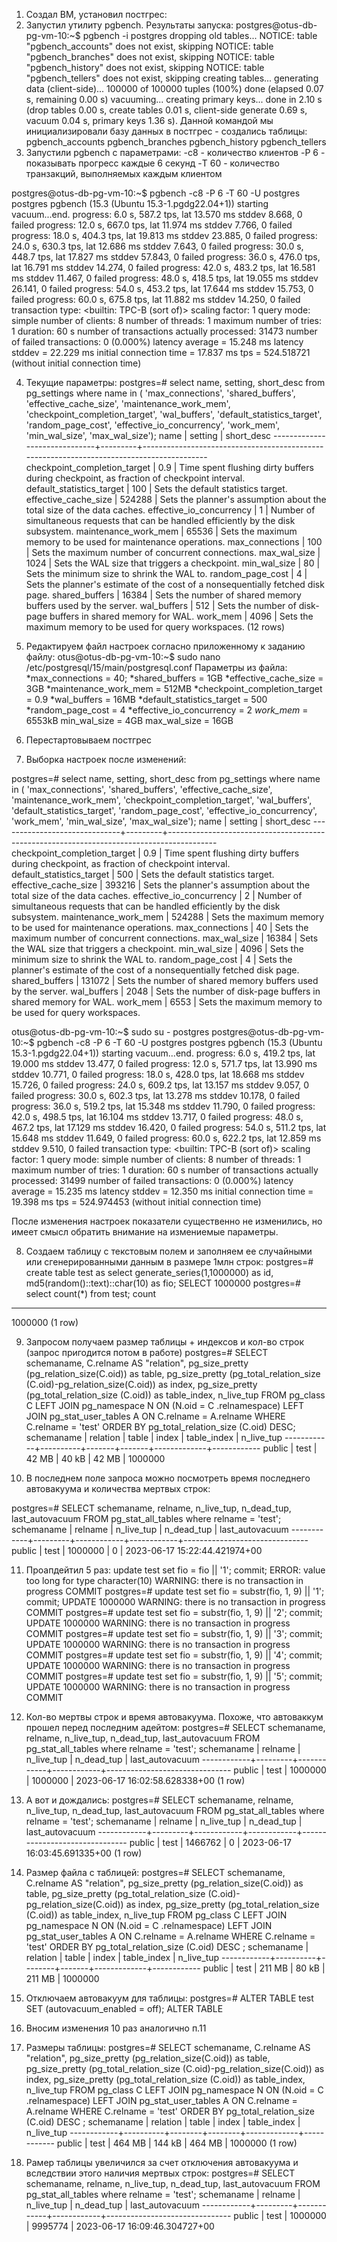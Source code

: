 1. Создал ВМ, установил постгрес:
2. Запустил утилиту pgbench. Результаты запуска:
postgres@otus-db-pg-vm-10:~$ pgbench -i postgres
dropping old tables...
NOTICE:  table "pgbench_accounts" does not exist, skipping
NOTICE:  table "pgbench_branches" does not exist, skipping
NOTICE:  table "pgbench_history" does not exist, skipping
NOTICE:  table "pgbench_tellers" does not exist, skipping
creating tables...
generating data (client-side)...
100000 of 100000 tuples (100%) done (elapsed 0.07 s, remaining 0.00 s)
vacuuming...
creating primary keys...
done in 2.10 s (drop tables 0.00 s, create tables 0.01 s, client-side generate 0.69 s, vacuum 0.04 s, primary keys 1.36 s).
Данной командой мы инициализировали базу данных в постгрес - создались таблицы:
pgbench_accounts
pgbench_branches
pgbench_history
pgbench_tellers
3. Запустили pgbench с параметрами:
-c8   - количество клиентов
-P 6  - показывать прогресс каждые 6 секунд
-T 60 - количество транзакций, выполняемых каждым клиентом

postgres@otus-db-pg-vm-10:~$ pgbench -c8 -P 6 -T 60 -U postgres postgres
pgbench (15.3 (Ubuntu 15.3-1.pgdg22.04+1))
starting vacuum...end.
progress: 6.0 s, 587.2 tps, lat 13.570 ms stddev 8.668, 0 failed
progress: 12.0 s, 667.0 tps, lat 11.974 ms stddev 7.766, 0 failed
progress: 18.0 s, 404.3 tps, lat 19.813 ms stddev 23.885, 0 failed
progress: 24.0 s, 630.3 tps, lat 12.686 ms stddev 7.643, 0 failed
progress: 30.0 s, 448.7 tps, lat 17.827 ms stddev 57.843, 0 failed
progress: 36.0 s, 476.0 tps, lat 16.791 ms stddev 14.274, 0 failed
progress: 42.0 s, 483.2 tps, lat 16.581 ms stddev 11.467, 0 failed
progress: 48.0 s, 418.5 tps, lat 19.055 ms stddev 26.141, 0 failed
progress: 54.0 s, 453.2 tps, lat 17.644 ms stddev 15.753, 0 failed
progress: 60.0 s, 675.8 tps, lat 11.882 ms stddev 14.250, 0 failed
transaction type: <builtin: TPC-B (sort of)>
scaling factor: 1
query mode: simple
number of clients: 8
number of threads: 1
maximum number of tries: 1
duration: 60 s
number of transactions actually processed: 31473
number of failed transactions: 0 (0.000%)
latency average = 15.248 ms 
latency stddev = 22.229 ms 
initial connection time = 17.837 ms
tps = 524.518721 (without initial connection time)

4. Текущие параметры:
postgres=# select name, setting, short_desc from pg_settings where name in (
'max_connections',
'shared_buffers',
'effective_cache_size',
'maintenance_work_mem',
'checkpoint_completion_target',
'wal_buffers',
'default_statistics_target',
'random_page_cost',
'effective_io_concurrency',
'work_mem',
'min_wal_size',
'max_wal_size');
             name             | setting |                                        short_desc
------------------------------+---------+------------------------------------------------------------------------------------------
 checkpoint_completion_target | 0.9     | Time spent flushing dirty buffers during checkpoint, as fraction of checkpoint interval.
 default_statistics_target    | 100     | Sets the default statistics target.
 effective_cache_size         | 524288  | Sets the planner's assumption about the total size of the data caches.
 effective_io_concurrency     | 1       | Number of simultaneous requests that can be handled efficiently by the disk subsystem.
 maintenance_work_mem         | 65536   | Sets the maximum memory to be used for maintenance operations.
 max_connections              | 100     | Sets the maximum number of concurrent connections.
 max_wal_size                 | 1024    | Sets the WAL size that triggers a checkpoint.
 min_wal_size                 | 80      | Sets the minimum size to shrink the WAL to.
 random_page_cost             | 4       | Sets the planner's estimate of the cost of a nonsequentially fetched disk page.
 shared_buffers               | 16384   | Sets the number of shared memory buffers used by the server.
 wal_buffers                  | 512     | Sets the number of disk-page buffers in shared memory for WAL.
 work_mem                     | 4096    | Sets the maximum memory to be used for query workspaces.
(12 rows)

5. Редактируем файл настроек согласно приложенному к заданию файлу:
otus@otus-db-pg-vm-10:~$ sudo nano /etc/postgresql/15/main/postgresql.conf
Параметры из файла:
*max_connections = 40;
*shared_buffers = 1GB
*effective_cache_size = 3GB
*maintenance_work_mem = 512MB
*checkpoint_completion_target = 0.9
*wal_buffers = 16MB
*default_statistics_target = 500
*random_page_cost = 4
*effective_io_concurrency = 2
*work_mem* = 6553kB
min_wal_size = 4GB
max_wal_size = 16GB

6. Перестартовываем постгрес

7. Выборка настроек после изменений:

postgres=# select name, setting, short_desc from pg_settings where name in (
'max_connections',
'shared_buffers',
'effective_cache_size',
'maintenance_work_mem',
'checkpoint_completion_target',
'wal_buffers',
'default_statistics_target',
'random_page_cost',
'effective_io_concurrency',
'work_mem',
'min_wal_size',
'max_wal_size');
             name             | setting |                                        short_desc
------------------------------+---------+------------------------------------------------------------------------------------------
 checkpoint_completion_target | 0.9     | Time spent flushing dirty buffers during checkpoint, as fraction of checkpoint interval.
 default_statistics_target    | 500     | Sets the default statistics target.
 effective_cache_size         | 393216  | Sets the planner's assumption about the total size of the data caches.
 effective_io_concurrency     | 2       | Number of simultaneous requests that can be handled efficiently by the disk subsystem.
 maintenance_work_mem         | 524288  | Sets the maximum memory to be used for maintenance operations.
 max_connections              | 40      | Sets the maximum number of concurrent connections.
 max_wal_size                 | 16384   | Sets the WAL size that triggers a checkpoint.
 min_wal_size                 | 4096    | Sets the minimum size to shrink the WAL to.
 random_page_cost             | 4       | Sets the planner's estimate of the cost of a nonsequentially fetched disk page.
 shared_buffers               | 131072  | Sets the number of shared memory buffers used by the server.
 wal_buffers                  | 2048    | Sets the number of disk-page buffers in shared memory for WAL.
 work_mem                     | 6553    | Sets the maximum memory to be used for query workspaces.


otus@otus-db-pg-vm-10:~$ sudo su - postgres
postgres@otus-db-pg-vm-10:~$ pgbench -c8 -P 6 -T 60 -U postgres postgres
pgbench (15.3 (Ubuntu 15.3-1.pgdg22.04+1))
starting vacuum...end.
progress: 6.0 s, 419.2 tps, lat 19.000 ms stddev 13.477, 0 failed
progress: 12.0 s, 571.7 tps, lat 13.990 ms stddev 10.771, 0 failed
progress: 18.0 s, 428.0 tps, lat 18.668 ms stddev 15.726, 0 failed
progress: 24.0 s, 609.2 tps, lat 13.157 ms stddev 9.057, 0 failed
progress: 30.0 s, 602.3 tps, lat 13.278 ms stddev 10.178, 0 failed
progress: 36.0 s, 519.2 tps, lat 15.348 ms stddev 11.790, 0 failed
progress: 42.0 s, 498.5 tps, lat 16.104 ms stddev 13.717, 0 failed
progress: 48.0 s, 467.2 tps, lat 17.129 ms stddev 16.420, 0 failed
progress: 54.0 s, 511.2 tps, lat 15.648 ms stddev 11.649, 0 failed
progress: 60.0 s, 622.2 tps, lat 12.859 ms stddev 9.510, 0 failed
transaction type: <builtin: TPC-B (sort of)>
scaling factor: 1
query mode: simple
number of clients: 8
number of threads: 1
maximum number of tries: 1
duration: 60 s
number of transactions actually processed: 31499
number of failed transactions: 0 (0.000%)
latency average = 15.235 ms
latency stddev = 12.350 ms
initial connection time = 19.398 ms
tps = 524.974453 (without initial connection time)

После изменения настроек показатели существенно не изменились, но имеет смысл обратить внимание на измениемые параметры.

8. Создаем таблицу с текстовым полем и заполняем ее случайными или сгенерированными данным в размере 1млн строк:
postgres=# create table test as
select
  generate_series(1,1000000) as id,
  md5(random()::text)::char(10) as fio;
SELECT 1000000
postgres=# select count(*) from test;
  count
---------
 1000000
(1 row)

9. Запросом получаем размер таблицы + индексов и кол-во строк (запрос пригодится потом в работе)
postgres=# SELECT schemaname,
       C.relname AS "relation",
       pg_size_pretty (pg_relation_size(C.oid)) as table,
       pg_size_pretty (pg_total_relation_size (C.oid)-pg_relation_size(C.oid)) as index,
       pg_size_pretty (pg_total_relation_size (C.oid)) as table_index,
       n_live_tup
FROM pg_class C
LEFT JOIN pg_namespace N ON (N.oid = C .relnamespace)
LEFT JOIN pg_stat_user_tables A ON C.relname = A.relname
WHERE C.relname = 'test'
ORDER BY pg_total_relation_size (C.oid) DESC;
 schemaname | relation | table | index | table_index | n_live_tup
------------+----------+-------+-------+-------------+------------
 public     | test     | 42 MB | 40 kB | 42 MB       |    1000000

10. В последнем поле запроса можно посмотреть время последнего автовакуума и количества мертвых строк:

postgres=# SELECT schemaname, relname, n_live_tup, n_dead_tup, last_autovacuum FROM pg_stat_all_tables where relname = 'test';
 schemaname | relname | n_live_tup | n_dead_tup |        last_autovacuum
------------+---------+------------+------------+-------------------------------
 public     | test    |    1000000 |          0 | 2023-06-17 15:22:44.421974+00

11. Проапдейтил 5 раз:
update test set fio = fio || '1'; commit;
ERROR:  value too long for type character(10)
WARNING:  there is no transaction in progress
COMMIT
postgres=# update test set fio = substr(fio, 1, 9) || '1'; commit;
UPDATE 1000000
WARNING:  there is no transaction in progress
COMMIT
postgres=# update test set fio = substr(fio, 1, 9) || '2'; commit;
UPDATE 1000000
WARNING:  there is no transaction in progress
COMMIT
postgres=# update test set fio = substr(fio, 1, 9) || '3'; commit;
UPDATE 1000000
WARNING:  there is no transaction in progress
COMMIT
postgres=# update test set fio = substr(fio, 1, 9) || '4'; commit;
UPDATE 1000000
WARNING:  there is no transaction in progress
COMMIT
postgres=# update test set fio = substr(fio, 1, 9) || '5'; commit;
UPDATE 1000000
WARNING:  there is no transaction in progress
COMMIT

12. Кол-во мертвы строк и время автовакуума. Похоже, что автоваккум прошел перед последним адейтом:
postgres=# SELECT schemaname, relname, n_live_tup, n_dead_tup, last_autovacuum FROM pg_stat_all_tables where relname = 'test';
 schemaname | relname | n_live_tup | n_dead_tup |        last_autovacuum
------------+---------+------------+------------+-------------------------------
 public     | test    |    1000000 |    1000000 | 2023-06-17 16:02:58.628338+00
(1 row)

13. А вот и дождались: 
postgres=# SELECT schemaname, relname, n_live_tup, n_dead_tup, last_autovacuum FROM pg_stat_all_tables where relname = 'test';
 schemaname | relname | n_live_tup | n_dead_tup |        last_autovacuum
------------+---------+------------+------------+-------------------------------
 public     | test    |    1466762 |          0 | 2023-06-17 16:03:45.691335+00
(1 row)

14. Размер файла с таблицей:
postgres=# SELECT schemaname,
       C.relname AS "relation",
       pg_size_pretty (pg_relation_size(C.oid)) as table,
       pg_size_pretty (pg_total_relation_size (C.oid)-pg_relation_size(C.oid)) as index,
       pg_size_pretty (pg_total_relation_size (C.oid)) as table_index,
       n_live_tup
FROM pg_class C
LEFT JOIN pg_namespace N ON (N.oid = C .relnamespace)
LEFT JOIN pg_stat_user_tables A ON C.relname = A.relname
WHERE C.relname = 'test'
ORDER BY pg_total_relation_size (C.oid) DESC
;
 schemaname | relation | table  | index | table_index | n_live_tup
------------+----------+--------+-------+-------------+------------
 public     | test     | 211 MB | 80 kB | 211 MB      |    1000000

15. Отключаем автовакуум для таблицы:
postgres=# ALTER TABLE test SET (autovacuum_enabled = off);
ALTER TABLE

16. Вносим изменения 10 раз аналогично п.11

17. Размеры таблицы:
postgres=# SELECT schemaname,
       C.relname AS "relation",
       pg_size_pretty (pg_relation_size(C.oid)) as table,
       pg_size_pretty (pg_total_relation_size (C.oid)-pg_relation_size(C.oid)) as index,
       pg_size_pretty (pg_total_relation_size (C.oid)) as table_index,
       n_live_tup
FROM pg_class C
LEFT JOIN pg_namespace N ON (N.oid = C .relnamespace)
LEFT JOIN pg_stat_user_tables A ON C.relname = A.relname
WHERE C.relname = 'test'
ORDER BY pg_total_relation_size (C.oid) DESC
;
 schemaname | relation | table  | index  | table_index | n_live_tup
------------+----------+--------+--------+-------------+------------
 public     | test     | 464 MB | 144 kB | 464 MB      |    1000000
(1 row)

18. Рамер таблицы увеличился за счет отключения автовакуума и вследствии этого наличия мертвых строк:
postgres=# SELECT schemaname, relname, n_live_tup, n_dead_tup, last_autovacuum FROM pg_stat_all_tables where relname = 'test';
 schemaname | relname | n_live_tup | n_dead_tup |        last_autovacuum
------------+---------+------------+------------+-------------------------------
 public     | test    |    1000000 |    9995774 | 2023-06-17 16:09:46.304727+00